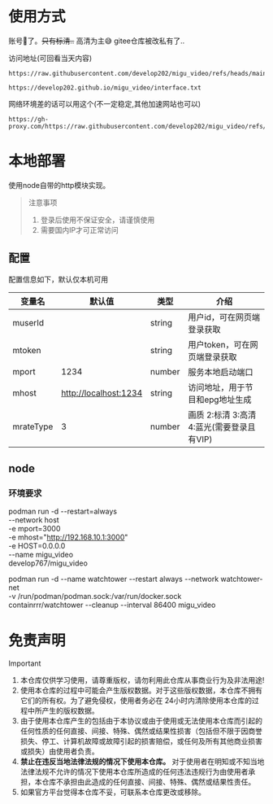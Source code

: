 # 使用方式

账号🐔了。~~只有标清..~~ 高清为主😅 gitee仓库被改私有了..

访问地址(可回看当天内容)

```
https://raw.githubusercontent.com/develop202/migu_video/refs/heads/main/interface.txt

https://develop202.github.io/migu_video/interface.txt
```

网络环境差的话可以用这个(不一定稳定,其他加速网站也可以)

```
https://gh-proxy.com/https://raw.githubusercontent.com/develop202/migu_video/refs/heads/main/interface.txt
```

# 本地部署

使用node自带的http模块实现。

> 注意事项
>
> 1. 登录后使用不保证安全，请谨慎使用
> 1. 需要国内IP才可正常访问

## 配置

配置信息如下，默认仅本机可用

| 变量名    | 默认值                  | 类型   | 介绍                                       |
| --------- | ----------------------- | ------ | ------------------------------------------ |
| muserId   |                         | string | 用户id，可在网页端登录获取                 |
| mtoken    |                         | string | 用户token，可在网页端登录获取              |
| mport     | 1234                    | number | 服务本地启动端口                           |
| mhost     | <http://localhost:1234> | string | 访问地址，用于节目和epg地址生成            |
| mrateType | 3                       | number | 画质 2:标清 3:高清 4:蓝光(需要登录且有VIP) |

## node

### 环境要求

podman run -d --restart=always \
  --network host \
  -e mport=3000 \
  -e mhost="http://192.168.10.1:3000" \
  -e HOST=0.0.0.0 \
  --name migu_video \
  develop767/migu_video

  podman run -d --name watchtower --restart always --network watchtower-net \
  -v /run/podman/podman.sock:/var/run/docker.sock \
  containrrr/watchtower --cleanup --interval 86400 migu_video

# 免责声明

> [!important]
>
> 1. 本仓库仅供学习使用，请尊重版权，请勿利用此仓库从事商业行为及非法用途!
> 2. 使用本仓库的过程中可能会产生版权数据。对于这些版权数据，本仓库不拥有它们的所有权。为了避免侵权，使用者务必在 24小时内清除使用本仓库的过程中所产生的版权数据。
> 3. 由于使用本仓库产生的包括由于本协议或由于使用或无法使用本仓库而引起的任何性质的任何直接、间接、特殊、偶然或结果性损害（包括但不限于因商誉损失、停工、计算机故障或故障引起的损害赔偿，或任何及所有其他商业损害或损失）由使用者负责。
> 4. **禁止在违反当地法律法规的情况下使用本仓库。** 对于使用者在明知或不知当地法律法规不允许的情况下使用本仓库所造成的任何违法违规行为由使用者承担，本仓库不承担由此造成的任何直接、间接、特殊、偶然或结果性责任。
> 5. 如果官方平台觉得本仓库不妥，可联系本仓库更改或移除。

